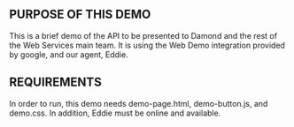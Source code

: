 PURPOSE OF THIS DEMO
--------------------
This is a brief demo of the API to be presented to Damond and the rest of the Web Services main team. It is using the Web Demo integration provided by google, and our agent, Eddie.

REQUIREMENTS
------------
In order to run, this demo needs demo-page.html, demo-button.js, and demo.css. In addition, Eddie must be online and available.
